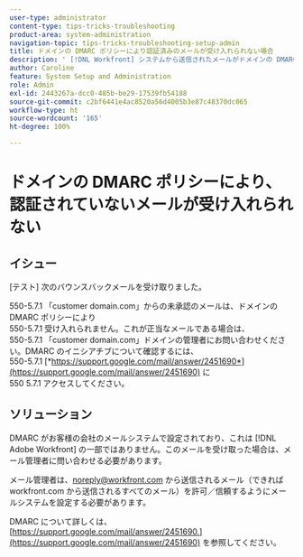 ```yaml
---
user-type: administrator
content-type: tips-tricks-troubleshooting
product-area: system-administration
navigation-topic: tips-tricks-troubleshooting-setup-admin
title: ドメインの DMARC ポリシーにより認証済みのメールが受け入れられない場合
description: ' [!DNL Workfront] システムから送信されたメールがドメインの DMARC ポリシーにより受け入れられない場合、メール管理者は workfront.com からのすべてのメールを許可するようにメールシステムを設定することで、問題を修正できます。'
author: Caroline
feature: System Setup and Administration
role: Admin
exl-id: 2443267a-dcc0-485b-be29-17539fb54188
source-git-commit: c2bf6441e4ac8520a56d4005b3e87c48370dc065
workflow-type: ht
source-wordcount: '165'
ht-degree: 100%

---
```


# ドメインの DMARC ポリシーにより、認証されていないメールが受け入れられない

## イシュー

[テスト] 次のバウンスバックメールを受け取りました。

550-5.7.1 「customer domain.com」からの未承認のメールは、ドメインの DMARC ポリシーにより\
550-5.7.1 受け入れられません。これが正当なメールである場合は、\
550-5.7.1 「customer domain.com」ドメインの管理者にお問い合わせください。DMARC のイニシアチブについて確認するには、\
550-5.7.1 [*https://support.google.com/mail/answer/2451690*](https://support.google.com/mail/answer/2451690) に\
550 5.7.1 アクセスしてください。

## ソリューション

DMARC がお客様の会社のメールシステムで設定されており、これは [!DNL Adobe Workfront] の一部ではありません。このメールを受け取った場合は、メール管理者に問い合わせる必要があります。

メール管理者は、noreply@workfront.com から送信されるメール（できれば workfront.com から送信されるすべてのメール）を許可／信頼するようにメールシステムを設定する必要があります。

DMARC について詳しくは、[https://support.google.com/mail/answer/2451690.](https://support.google.com/mail/answer/2451690) を参照してください。
